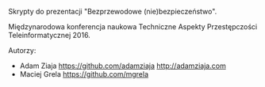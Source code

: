 Skrypty do prezentacji "Bezprzewodowe (nie)bezpieczeństwo".

Międzynarodowa konferencja naukowa Techniczne Aspekty Przestępczości Teleinformatycznej 2016.

Autorzy:
* Adam Ziaja https://github.com/adamziaja http://adamziaja.com
* Maciej Grela https://github.com/mgrela
